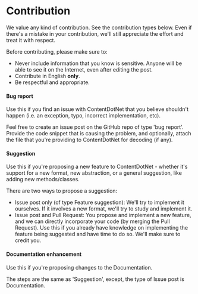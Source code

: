 # Contribution
We value any kind of contribution. See the contribution types below. Even if there's a mistake in your
contribution, we'll still appreciate the effort and treat it with respect.

Before contributing, please make sure to:
- Never include information that you know is sensitive. Anyone will be able to see it on the Internet, even after editing the post.
- Contribute in English **only**.
- Be respectful and appropriate.

#### Bug report
Use this if you find an issue with ContentDotNet that you believe shouldn't happen (i.e. an exception,
typo, incorrect implementation, etc).

Feel free to create an issue post on the GitHub repo of type 'bug report'. Provide the code snippet that is
causing the problem, and optionally, attach the file that you're providing to ContentDotNet for decoding (if any).

#### Suggestion
Use this if you're proposing a new feature to ContentDotNet - whether it's support for a new format, new
abstraction, or a general suggestion, like adding new methods/classes.

There are two ways to propose a suggestion:
- Issue post only (of type Feature suggestion): We'll try to implement it ourselves. If it involves a new format, we'll try to study and implement it.
- Issue post and Pull Request: You propose and implement a new feature, and we can directly incorporate your code (by merging the Pull Request). Use this if you already have knowledge on implementing the feature being suggested and have time to do so. We'll make sure to credit you.

#### Documentation enhancement
Use this if you're proposing changes to the Documentation.

The steps are the same as 'Suggestion', except, the type of Issue post is Documentation.
